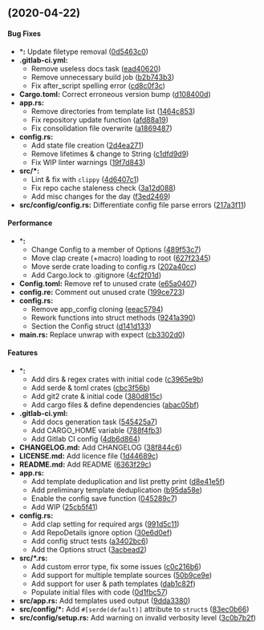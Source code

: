 <a name=""></a>
##  (2020-04-22)


#### Bug Fixes

* ***:**  Update filetype removal ([0d5463c0](0d5463c0))
* **.gitlab-ci.yml:**
  *  Remove useless docs task ([ead40620](ead40620))
  *  Remove unnecessary build job ([b2b743b3](b2b743b3))
  *  Fix after_script spelling error ([cd8c0f3c](cd8c0f3c))
* **Cargo.toml:**  Correct erroneous version bump ([d108400d](d108400d))
* **app.rs:**
  *  Remove directories from template list ([1464c853](1464c853))
  *  Fix repository update function ([afd88a19](afd88a19))
  *  Fix consolidation file overwrite ([a1869487](a1869487))
* **config.rs:**
  *  Add state file creation ([2d4ea271](2d4ea271))
  *  Remove lifetimes & change to String ([c1dfd9d9](c1dfd9d9))
  *  Fix WIP linter warnings ([19f7d843](19f7d843))
* **src/*:**
  *  Lint & fix with `clippy` ([4d6407c1](4d6407c1))
  *  Fix repo cache staleness check ([3a12d088](3a12d088))
  *  Add misc changes for the day ([f3ed2469](f3ed2469))
* **src/config/config.rs:**  Differentiate config file parse errors ([217a3f11](217a3f11))

#### Performance

* ***:**
  *  Change Config to a member of Options ([489f53c7](489f53c7))
  *  Move clap create (+macro) loading to root ([627f2345](627f2345))
  *  Move serde crate loading to config.rs ([202a40cc](202a40cc))
  *  Add Cargo.lock to .gitignore ([4cf2f01d](4cf2f01d))
* **Config.toml:**  Remove ref to unused crate ([e65a0407](e65a0407))
* **config.re:**  Comment out unused crate ([199ce723](199ce723))
* **config.rs:**
  *  Remove app_config cloning ([eeac5794](eeac5794))
  *  Rework functions into struct methods ([9241a390](9241a390))
  *  Section the Config struct ([d141d133](d141d133))
* **main.rs:**  Replace unwrap with expect ([cb3302d0](cb3302d0))

#### Features

* ***:**
  *  Add dirs & regex crates with initial code ([c3965e9b](c3965e9b))
  *  Add serde & toml crates ([cbc3f56b](cbc3f56b))
  *  Add git2 crate & initial code ([380d815c](380d815c))
  *  Add cargo files & define dependencies ([abac05bf](abac05bf))
* **.gitlab-ci.yml:**
  *  Add docs generation task ([545425a7](545425a7))
  *  Add CARGO_HOME variable ([788f4fb3](788f4fb3))
  *  Add Gitlab CI config ([4db6d864](4db6d864))
* **CHANGELOG.md:**  Add CHANGELOG ([38f844c6](38f844c6))
* **LICENSE.md:**  Add licence file ([1d44689c](1d44689c))
* **README.md:**  Add README ([6363f29c](6363f29c))
* **app.rs:**
  *  Add template deduplication and list pretty print ([d8e41e5f](d8e41e5f))
  *  Add preliminary template deduplication ([b95da58e](b95da58e))
  *  Enable the config save function ([045289c7](045289c7))
  *  Add WIP ([25cb5f41](25cb5f41))
* **config.rs:**
  *  Add clap setting for required args ([991d5c11](991d5c11))
  *  Add RepoDetails ignore option ([30e6d0ef](30e6d0ef))
  *  Add config struct tests ([a3402bc6](a3402bc6))
  *  Add the Options struct ([3acbead2](3acbead2))
* **src/*.rs:**
  *  Add custom error type, fix some issues ([c0c216b6](c0c216b6))
  *  Add support for multiple template sources ([50b9ce9e](50b9ce9e))
  *  Add support for user & path templates ([dab1c82f](dab1c82f))
  *  Populate initial files with code ([0d1fbc57](0d1fbc57))
* **src/app.rs:**  Add templates used output ([9dda3380](9dda3380))
* **src/config/*:**  Add `#[serde(default)]` attribute to `struct`s ([83ec0b66](83ec0b66))
* **src/config/setup.rs:**  Add warning on invalid verbosity level ([3c0b7b2f](3c0b7b2f))
